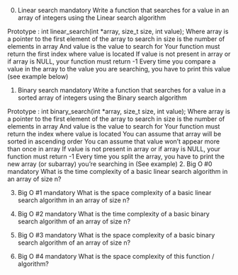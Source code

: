 0. Linear search mandatory
Write a function that searches for a value in an array of integers using the Linear search algorithm

Prototype : int linear_search(int *array, size_t size, int value);
Where array is a pointer to the first element of the array to search in
size is the number of elements in array
And value is the value to search for
Your function must return the first index where value is located
If value is not present in array or if array is NULL, your function must return -1
Every time you compare a value in the array to the value you are searching, you have to print this value (see example below)
1. Binary search mandatory
Write a function that searches for a value in a sorted array of integers using the Binary search algorithm

Prototype : int binary_search(int *array, size_t size, int value);
Where array is a pointer to the first element of the array to search in
size is the number of elements in array
And value is the value to search for
Your function must return the index where value is located
You can assume that array will be sorted in ascending order
You can assume that value won’t appear more than once in array
If value is not present in array or if array is NULL, your function must return -1
Every time you split the array, you have to print the new array (or subarray) you’re searching in (See example)
2. Big O #0 mandatory
What is the time complexity of a basic linear search algorithm in an array of size n?

3. Big O #1 mandatory
What is the space complexity of a basic linear search algorithm in an array of size n?

4. Big O #2 mandatory
What is the time complexity of a basic binary search algorithm of an array of size n?

5. Big O #3 mandatory
What is the space complexity of a basic binary search algorithm of an array of size n?

6. Big O #4 mandatory
What is the space complexity of this function / algorithm?